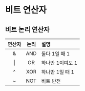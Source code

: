 # 비트 연산자



## 비트 논리 연산자

| 연산자 | 논리 | 설명             |
| :----: | :--: | :--------------- |
|   &    | AND  | 둘다 1일 때 1    |
|   \|   |  OR  | 하나만 1이여도 1 |
|   ^    | XOR  | 하나만 1일 때 1  |
|   ~    | NOT  | 비트 반전        |

